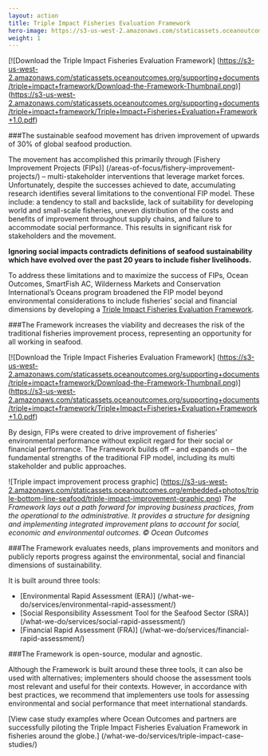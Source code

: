 ```yaml
---
layout: action
title: Triple Impact Fisheries Evaluation Framework
hero-image: https://s3-us-west-2.amazonaws.com/staticassets.oceanoutcomes.org/news+and+analysis/hero+images/conservation-international-O2-partnership-hero.jpg
weight: 1
---
```


[![Download the Triple Impact Fisheries Evaluation Framework]
(https://s3-us-west-2.amazonaws.com/staticassets.oceanoutcomes.org/supporting+documents/triple+impact+framework/Download-the-Framework-Thumbnail.png)] (https://s3-us-west-2.amazonaws.com/staticassets.oceanoutcomes.org/supporting+documents/triple+impact+framework/Triple+Impact+Fisheries+Evaluation+Framework+1.0.pdf)

###The sustainable seafood movement has driven improvement of upwards of 30% of global seafood production.

The movement has accomplished this primarily through [Fishery Improvement Projects (FIPs)] (/areas-of-focus/fishery-improvement-projects/) – multi-stakeholder interventions that leverage market forces. Unfortunately, despite the successes achieved to date, accumulating research identifies several limitations to the conventional FIP model. These include: a tendency to stall and backslide, lack of suitability for developing world and small-scale fisheries, uneven distribution of the costs and benefits of improvement throughout supply chains, and failure to accommodate social performance. This results in significant risk for stakeholders and the movement.

**Ignoring social impacts contradicts definitions of seafood sustainability which have evolved over the past 20 years to include fisher livelihoods.**

To address these limitations and to maximize the success of FIPs, Ocean Outcomes, SmartFish AC, Wilderness Markets and Conservation International’s Oceans program broadened the FIP model beyond environmental considerations to include fisheries’ social and financial dimensions by developing a <a href="https://s3-us-west-2.amazonaws.com/staticassets.oceanoutcomes.org/supporting+documents/triple+impact+framework/Triple+Impact+Fisheries+Evaluation+Framework+1.0.pdf" target="_blank">Triple Impact Fisheries Evaluation Framework</a>.

###The Framework increases the viability and decreases the risk of the traditional fisheries improvement process, representing an opportunity for all working in seafood.

[![Download the Triple Impact Fisheries Evaluation Framework]
(https://s3-us-west-2.amazonaws.com/staticassets.oceanoutcomes.org/supporting+documents/triple+impact+framework/Download-the-Framework-Thumbnail.png)] (https://s3-us-west-2.amazonaws.com/staticassets.oceanoutcomes.org/supporting+documents/triple+impact+framework/Triple+Impact+Fisheries+Evaluation+Framework+1.0.pdf)

By design, FIPs were created to drive improvement of fisheries’ environmental performance without explicit regard for their social or financial performance. The Framework builds off – and expands on – the fundamental strengths of the traditional FIP model, including its multi stakeholder and public approaches.

![Triple impact improvement process graphic]
(https://s3-us-west-2.amazonaws.com/staticassets.oceanoutcomes.org/embedded+photos/triple-bottom-line-seafood/triple-impact-improvement-graphic.png)
*The Framework lays out a path forward for improving business practices, from the operational to the administrative. It provides a structure for designing and implementing integrated improvement plans to account for social, economic and environmental outcomes. © Ocean Outcomes*

###The Framework evaluates needs, plans improvements and monitors and publicly reports progress against the environmental, social and financial dimensions of sustainability.

It is built around three tools:  

  * [Environmental Rapid Assessment (ERA)] (/what-we-do/services/environmental-rapid-assessment/)
  * [Social Responsibility Assessment Tool for the Seafood Sector (SRA)] (/what-we-do/services/social-rapid-assessment/)
  * [Financial Rapid Assessment (FRA)] (/what-we-do/services/financial-rapid-assessment/)

###The Framework is open-source, modular and agnostic.

Although the Framework is built around these three tools, it can also be used with alternatives; implementers should choose the assessment tools most relevant and useful for their contexts. However, in accordance with best practices, we recommend that implementers use tools for assessing environmental and social performance that meet international standards.

[View case study examples where Ocean Outcomes and partners are successfully piloting the Triple Impact Fisheries Evaluation Framework in fisheries around the globe.] (/what-we-do/services/triple-impact-case-studies/)
